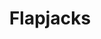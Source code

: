 ---
title: Flapjacks
metadata:
  servings: '16'
  title: Flapjacks
  course: Treat
ingredients:
- name: dates
  amount: some
- name: sunflower seeds
  amount: some
- name: chia seeds
  amount: some
- name: oats
  amount: 180 g
- name: rice syrup
  amount: 120 g
- name: raisins
  amount: some
- name: peanut butter
  amount: 250 g
cookware:
- name: mixing bowl
- name: baking tray
- name: baking paper
steps:
- description: Preheat the oven to 180C then grab a mixing bowl and add in the oats
    and peanut butter. Mix until they're combined.
- description: Then add the rice syrup and fix further. This is the basis for your
    flapjacks.
- description: Now add your toppings. I like raisins, sunflower seeds, chia seeds
    and dates.
- description: Line a baking tray with baking paper and spread the mixture across
    it so it's just under 1cm thick. And put it in the oven for 10 minutes, or until
    slightly golden.
- description: Leave to cool and then slice into 16 even portions.

---